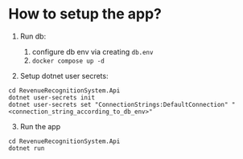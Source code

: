 # How to setup the app?

1. Run db:
    1. configure db env via creating `db.env`
    2. `docker compose up -d`

2. Setup dotnet user secrets:

```
cd RevenueRecognitionSystem.Api
dotnet user-secrets init
dotnet user-secrets set "ConnectionStrings:DefaultConnection" "<connection_string_according_to_db_env>"
```

3. Run the app
```
cd RevenueRecognitionSystem.Api
dotnet run
```

